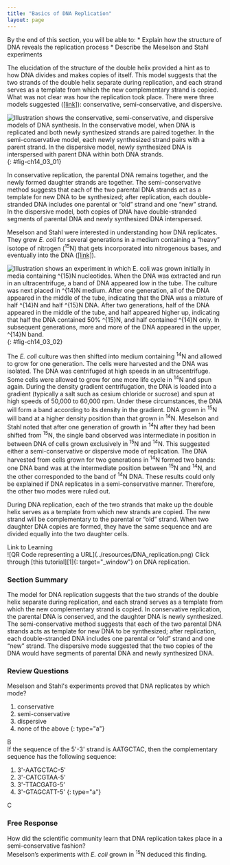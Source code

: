 ```yaml
---
title: "Basics of DNA Replication"
layout: page
---
```



<div data-type="abstract" markdown="1">
By the end of this section, you will be able to:
* Explain how the structure of DNA reveals the replication process
* Describe the Meselson and Stahl experiments

</div>

The elucidation of the structure of the double helix provided a hint as to how DNA divides and makes copies of itself. This model suggests that the two strands of the double helix separate during replication, and each strand serves as a template from which the new complementary strand is copied. What was not clear was how the replication took place. There were three models suggested ([\[link\]](#fig-ch14_03_01)): conservative, semi-conservative, and dispersive.

 ![Illustration shows the conservative, semi-conservative, and dispersive models of DNA synthesis. In the conservative model, when DNA is replicated and both newly synthesized strands are paired together. In the semi-conservative model, each newly synthesized strand pairs with a parent strand. In the dispersive model, newly synthesized DNA is interspersed with parent DNA within both DNA strands.](../resources/Figure_14_03_01.jpg "The three suggested models of DNA replication. Grey indicates the original DNA strands, and blue indicates newly synthesized DNA."){: #fig-ch14_03_01}

In conservative replication, the parental DNA remains together, and the newly formed daughter strands are together. The semi-conservative method suggests that each of the two parental DNA strands act as a template for new DNA to be synthesized; after replication, each double-stranded DNA includes one parental or “old” strand and one “new” strand. In the dispersive model, both copies of DNA have double-stranded segments of parental DNA and newly synthesized DNA interspersed.

Meselson and Stahl were interested in understanding how DNA replicates. They grew *E. coli* for several generations in a medium containing a “heavy” isotope of nitrogen (<sup>15</sup>N) that gets incorporated into nitrogenous bases, and eventually into the DNA ([\[link\]](#fig-ch14_03_02)).

 ![Illustration shows an experiment in which E. coli was grown initially in media containing ^\{15}N nucleotides. When the DNA was extracted and run in an ultracentrifuge, a band of DNA appeared low in the tube. The culture was next placed in ^\{14}N medium. After one generation, all of the DNA appeared in the middle of the tube, indicating that the DNA was a mixture of half ^\{14}N and half ^\{15}N DNA. After two generations, half of the DNA appeared in the middle of the tube, and half appeared higher up, indicating that half the DNA contained 50% ^\{15}N, and half contained ^\{14}N only. In subsequent generations, more and more of the DNA appeared in the upper, ^\{14}N band.](../resources/Figure_14_03_02.jpg "Meselson and Stahl experimented with E. coli grown first in heavy nitrogen (15N) then in 14N. DNA grown in 15N (red band) is heavier than DNA grown in 14N (orange band), and sediments to a lower level in cesium chloride solution in an ultracentrifuge. When DNA grown in 15N is switched to media containing 14N, after one round of cell division the DNA sediments halfway between the 15N and 14N levels, indicating that it now contains fifty percent 14N. In subsequent cell divisions, an increasing amount of DNA contains 14N only. This data supports the semi-conservative replication model. (credit: modification of work by Mariana Ruiz Villareal)"){: #fig-ch14_03_02}

The *E. coli* culture was then shifted into medium containing <sup>14</sup>N and allowed to grow for one generation. The cells were harvested and the DNA was isolated. The DNA was centrifuged at high speeds in an ultracentrifuge. Some cells were allowed to grow for one more life cycle in <sup>14</sup>N and spun again. During the density gradient centrifugation, the DNA is loaded into a gradient (typically a salt such as cesium chloride or sucrose) and spun at high speeds of 50,000 to 60,000 rpm. Under these circumstances, the DNA will form a band according to its density in the gradient. DNA grown in <sup>15</sup>N will band at a higher density position than that grown in <sup>14</sup>N. Meselson and Stahl noted that after one generation of growth in <sup>14</sup>N after they had been shifted from <sup>15</sup>N, the single band observed was intermediate in position in between DNA of cells grown exclusively in<sup> 15</sup>N and <sup>14</sup>N. This suggested either a semi-conservative or dispersive mode of replication. The DNA harvested from cells grown for two generations in <sup>14</sup>N formed two bands: one DNA band was at the intermediate position between <sup>15</sup>N and <sup>14</sup>N, and the other corresponded to the band of <sup>14</sup>N DNA. These results could only be explained if DNA replicates in a semi-conservative manner. Therefore, the other two modes were ruled out.

During DNA replication, each of the two strands that make up the double helix serves as a template from which new strands are copied. The new strand will be complementary to the parental or “old” strand. When two daughter DNA copies are formed, they have the same sequence and are divided equally into the two daughter cells.

<div data-type="note" data-has-label="true" class="interactive" data-label="" markdown="1">
<div data-type="title">
Link to Learning
</div>
<span data-type="media" data-alt="QR Code representing a URL"> ![QR Code representing a URL](../resources/DNA_replication.png) </span>
Click through [this tutorial][1]{: target="_window"} on DNA replication.

</div>

### Section Summary

The model for DNA replication suggests that the two strands of the double helix separate during replication, and each strand serves as a template from which the new complementary strand is copied. In conservative replication, the parental DNA is conserved, and the daughter DNA is newly synthesized. The semi-conservative method suggests that each of the two parental DNA strands acts as template for new DNA to be synthesized; after replication, each double-stranded DNA includes one parental or “old” strand and one “new” strand. The dispersive mode suggested that the two copies of the DNA would have segments of parental DNA and newly synthesized DNA.

### Review Questions

<div data-type="exercise">
<div data-type="problem" markdown="1">
Meselson and Stahl's experiments proved that DNA replicates by which mode?

1.  conservative
2.  semi-conservative
3.  dispersive
4.  none of the above
{: type="a"}

</div>
<div data-type="solution" markdown="1">
B

</div>
</div>

<div data-type="exercise">
<div data-type="problem" markdown="1">
If the sequence of the 5'-3' strand is AATGCTAC, then the complementary sequence has the following sequence:

1.  3'-AATGCTAC-5'
2.  3'-CATCGTAA-5'
3.  3'-TTACGATG-5'
4.  3'-GTAGCATT-5'
{: type="a"}

</div>
<div data-type="solution" markdown="1">
C

</div>
</div>

### Free Response

<div data-type="exercise">
<div data-type="problem" markdown="1">
How did the scientific community learn that DNA replication takes place in a semi-conservative fashion?

</div>
<div data-type="solution" markdown="1">
Meselson’s experiments with <em>E. coli </em>grown in <sup>15</sup>N deduced this finding.

</div>
</div>



[1]: http://openstaxcollege.org/l/DNA_replicatio2

